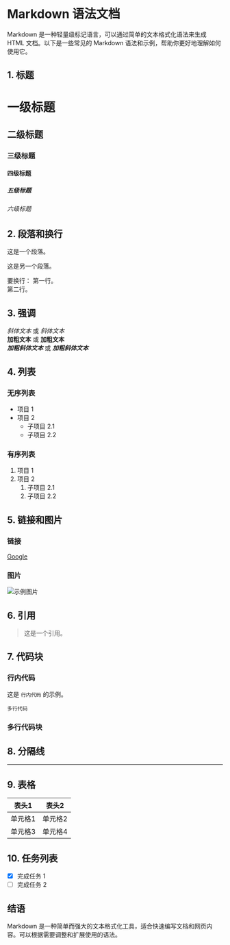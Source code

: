 # Markdown 语法文档

Markdown 是一种轻量级标记语言，可以通过简单的文本格式化语法来生成 HTML 文档。以下是一些常见的 Markdown 语法和示例，帮助你更好地理解如何使用它。

## 1. 标题
# 一级标题
## 二级标题
### 三级标题
#### 四级标题
##### 五级标题
###### 六级标题

## 2. 段落和换行
这是一个段落。

这是另一个段落。

要换行：
第一行。  
第二行。

## 3. 强调
*斜体文本* 或 _斜体文本_  
**加粗文本** 或 __加粗文本__  
***加粗斜体文本*** 或 ___加粗斜体文本___

## 4. 列表

### 无序列表
- 项目 1
- 项目 2
  - 子项目 2.1
  - 子项目 2.2

### 有序列表
1. 项目 1
2. 项目 2
   1. 子项目 2.1
   2. 子项目 2.2

## 5. 链接和图片

### 链接
[Google](https://www.google.com)

### 图片
![示例图片](https://example.com/image.jpg)

## 6. 引用
> 这是一个引用。

## 7. 代码块

### 行内代码
这是 `行内代码` 的示例。
```
多行代码
```

### 多行代码块

## 8. 分隔线
---

## 9. 表格
| 表头1 | 表头2 |
|-------|-------|
| 单元格1 | 单元格2 |
| 单元格3 | 单元格4 |

## 10. 任务列表
- [x] 完成任务 1
- [ ] 完成任务 2

## 结语
Markdown 是一种简单而强大的文本格式化工具，适合快速编写文档和网页内容。可以根据需要调整和扩展使用的语法。

